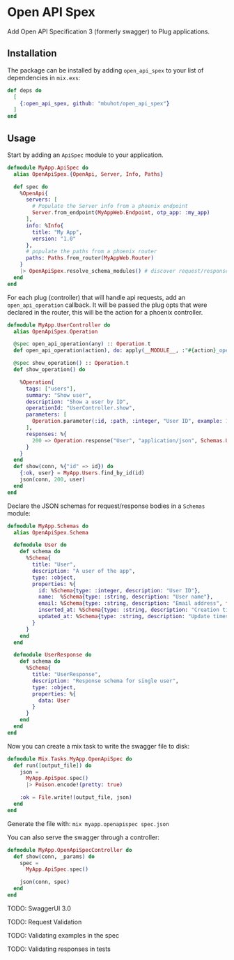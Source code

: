 # Open API Spex

Add Open API Specification 3 (formerly swagger) to Plug applications.

## Installation

The package can be installed by adding `open_api_spex` to your list of dependencies in `mix.exs`:

```elixir
def deps do
  [
    {:open_api_spex, github: "mbuhot/open_api_spex"}
  ]
end
```

## Usage

Start by adding an `ApiSpec` module to your application.

```elixir
defmodule MyApp.ApiSpec do
  alias OpenApiSpex.{OpenApi, Server, Info, Paths}

  def spec do
    %OpenApi{
      servers: [
        # Populate the Server info from a phoenix endpoint
        Server.from_endpoint(MyAppWeb.Endpoint, otp_app: :my_app)
      ],
      info: %Info{
        title: "My App",
        version: "1.0"
      },
      # populate the paths from a phoenix router
      paths: Paths.from_router(MyAppWeb.Router)
    }
    |> OpenApiSpex.resolve_schema_modules() # discover request/response schemas from path specs
  end
end
```

For each plug (controller) that will handle api requests, add an `open_api_operation` callback.
It will be passed the plug opts that were declared in the router, this will be the action for a phoenix controller.

```elixir
defmodule MyApp.UserController do
  alias OpenApiSpex.Operation

  @spec open_api_operation(any) :: Operation.t
  def open_api_operation(action), do: apply(__MODULE__, :"#{action}_operation", [])

  @spec show_operation() :: Operation.t
  def show_operation() do

    %Operation{
      tags: ["users"],
      summary: "Show user",
      description: "Show a user by ID",
      operationId: "UserController.show",
      parameters: [
        Operation.parameter(:id, :path, :integer, "User ID", example: 123)
      ],
      responses: %{
        200 => Operation.response("User", "application/json", Schemas.UserResponse)
      }
    }
  end
  def show(conn, %{"id" => id}) do
    {:ok, user} = MyApp.Users.find_by_id(id)
    json(conn, 200, user)
  end
end
```

Declare the JSON schemas for request/response bodies in a `Schemas` module:

```elixir
defmodule MyApp.Schemas do
  alias OpenApiSpex.Schema

  defmodule User do
    def schema do
      %Schema{
        title: "User",
        description: "A user of the app",
        type: :object,
        properties: %{
          id: %Schema{type: :integer, description: "User ID"},
          name:  %Schema{type: :string, description: "User name"},
          email: %Schema{type: :string, description: "Email address", format: :email},
          inserted_at: %Schema{type: :string, description: "Creation timestamp", format: :datetime},
          updated_at: %Schema{type: :string, description: "Update timestamp", format: :datetime}
        }
      }
    end
  end

  defmodule UserResponse do
    def schema do
      %Schema{
        title: "UserResponse",
        description: "Response schema for single user",
        type: :object,
        properties: %{
          data: User
        }
      }
    end
  end
end
```

Now you can create a mix task to write the swagger file to disk:

```elixir
defmodule Mix.Tasks.MyApp.OpenApiSpec do
  def run([output_file]) do
    json =
      MyApp.ApiSpec.spec()
      |> Poison.encode!(pretty: true)

    :ok = File.write!(output_file, json)
  end
end
```

Generate the file with: `mix myapp.openapispec spec.json`

You can also serve the swagger through a controller:

```elixir
defmodule MyApp.OpenApiSpecController do
  def show(conn, _params) do
    spec =
      MyApp.ApiSpec.spec()

    json(conn, spec)
  end
end
```

TODO: SwaggerUI 3.0

TODO: Request Validation

TODO: Validating examples in the spec

TODO: Validating responses in tests
